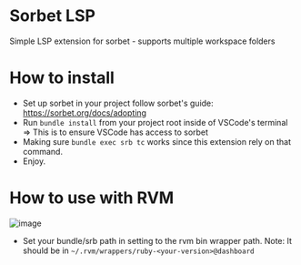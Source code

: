 # Sorbet LSP

Simple LSP extension for sorbet - supports multiple workspace folders

# How to install

- Set up sorbet in your project follow sorbet's guide: https://sorbet.org/docs/adopting
- Run `bundle install` from your project root inside of VSCode's terminal => This is to ensure VSCode has access to sorbet
- Making sure `bundle exec srb tc` works since this extension rely on that command.
- Enjoy.

# How to use with RVM
![image](https://user-images.githubusercontent.com/17341000/77855156-d796fe80-7218-11ea-959a-3613c02dd4b9.png)

- Set your bundle/srb path in setting to the rvm bin wrapper path. Note: It should be in `~/.rvm/wrappers/ruby-<your-version>@dashboard`
